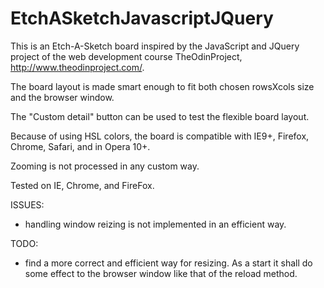 # EtchASketchJavascriptJQuery

This is an Etch-A-Sketch board inspired by the JavaScript and JQuery project of the web development course TheOdinProject, http://www.theodinproject.com/. 

The board layout is made smart enough to fit both chosen rowsXcols size and the browser window.

The "Custom detail" button can be used to test the flexible board layout.

Because of using HSL colors, the board is compatible with IE9+, Firefox, Chrome, Safari, and in Opera 10+. 

Zooming is not processed in any custom way.

Tested on IE, Chrome, and FireFox.

ISSUES:
- handling window reizing is not implemented in an efficient way.

TODO:
- find a more correct and efficient way for resizing. As a start it shall do some effect to the browser window like that of the reload method.